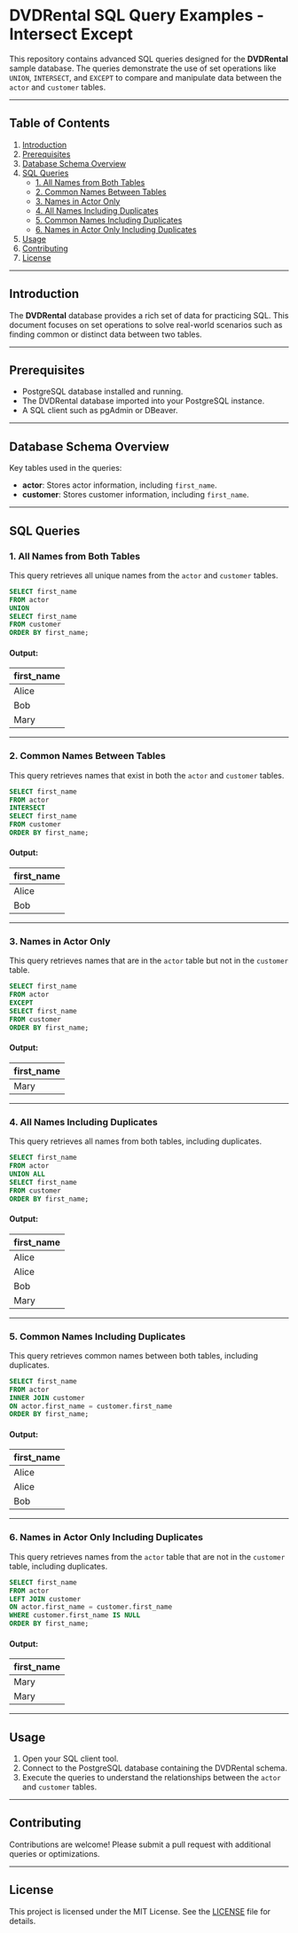 
# DVDRental SQL Query Examples - Intersect Except

This repository contains advanced SQL queries designed for the **DVDRental** sample database. The queries demonstrate the use of set operations like `UNION`, `INTERSECT`, and `EXCEPT` to compare and manipulate data between the `actor` and `customer` tables.

---

## Table of Contents
1. [Introduction](#introduction)
2. [Prerequisites](#prerequisites)
3. [Database Schema Overview](#database-schema-overview)
4. [SQL Queries](#sql-queries)
   - [1. All Names from Both Tables](#1-all-names-from-both-tables)
   - [2. Common Names Between Tables](#2-common-names-between-tables)
   - [3. Names in Actor Only](#3-names-in-actor-only)
   - [4. All Names Including Duplicates](#4-all-names-including-duplicates)
   - [5. Common Names Including Duplicates](#5-common-names-including-duplicates)
   - [6. Names in Actor Only Including Duplicates](#6-names-in-actor-only-including-duplicates)
5. [Usage](#usage)
6. [Contributing](#contributing)
7. [License](#license)

---

## Introduction
The **DVDRental** database provides a rich set of data for practicing SQL. This document focuses on set operations to solve real-world scenarios such as finding common or distinct data between two tables.

---

## Prerequisites
- PostgreSQL database installed and running.
- The DVDRental database imported into your PostgreSQL instance.
- A SQL client such as pgAdmin or DBeaver.

---

## Database Schema Overview
Key tables used in the queries:
- **actor**: Stores actor information, including `first_name`.
- **customer**: Stores customer information, including `first_name`.

---

## SQL Queries

### 1. All Names from Both Tables
This query retrieves all unique names from the `actor` and `customer` tables.

```sql
SELECT first_name
FROM actor
UNION
SELECT first_name
FROM customer
ORDER BY first_name;
```

#### Output:
| first_name |
|------------|
| Alice      |
| Bob        |
| Mary       |

---

### 2. Common Names Between Tables
This query retrieves names that exist in both the `actor` and `customer` tables.

```sql
SELECT first_name
FROM actor
INTERSECT
SELECT first_name
FROM customer
ORDER BY first_name;
```

#### Output:
| first_name |
|------------|
| Alice      |
| Bob        |

---

### 3. Names in Actor Only
This query retrieves names that are in the `actor` table but not in the `customer` table.

```sql
SELECT first_name
FROM actor
EXCEPT
SELECT first_name
FROM customer
ORDER BY first_name;
```

#### Output:
| first_name |
|------------|
| Mary       |

---

### 4. All Names Including Duplicates
This query retrieves all names from both tables, including duplicates.

```sql
SELECT first_name
FROM actor
UNION ALL
SELECT first_name
FROM customer
ORDER BY first_name;
```

#### Output:
| first_name |
|------------|
| Alice      |
| Alice      |
| Bob        |
| Mary       |

---

### 5. Common Names Including Duplicates
This query retrieves common names between both tables, including duplicates.

```sql
SELECT first_name
FROM actor
INNER JOIN customer
ON actor.first_name = customer.first_name
ORDER BY first_name;
```

#### Output:
| first_name |
|------------|
| Alice      |
| Alice      |
| Bob        |

---

### 6. Names in Actor Only Including Duplicates
This query retrieves names from the `actor` table that are not in the `customer` table, including duplicates.

```sql
SELECT first_name
FROM actor
LEFT JOIN customer
ON actor.first_name = customer.first_name
WHERE customer.first_name IS NULL
ORDER BY first_name;
```

#### Output:
| first_name |
|------------|
| Mary       |
| Mary       |

---

## Usage
1. Open your SQL client tool.
2. Connect to the PostgreSQL database containing the DVDRental schema.
3. Execute the queries to understand the relationships between the `actor` and `customer` tables.

---

## Contributing
Contributions are welcome! Please submit a pull request with additional queries or optimizations.

---

## License
This project is licensed under the MIT License. See the [LICENSE](LICENSE) file for details.

